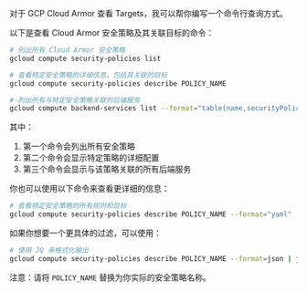 对于 GCP Cloud Armor 查看 Targets，我可以帮你编写一个命令行查询方式。

以下是查看 Cloud Armor 安全策略及其关联目标的命令：

```bash
# 列出所有 Cloud Armor 安全策略
gcloud compute security-policies list

# 查看特定安全策略的详细信息，包括其关联的目标
gcloud compute security-policies describe POLICY_NAME

# 列出所有与特定安全策略关联的后端服务
gcloud compute backend-services list --format="table(name,securityPolicy.basename())" --filter="securityPolicy:POLICY_NAME"
```

其中：
1. 第一个命令会列出所有安全策略
2. 第二个命令会显示特定策略的详细配置
3. 第三个命令会显示与该策略关联的所有后端服务

你也可以使用以下命令来查看更详细的信息：

```bash
# 查看特定安全策略的所有规则和目标
gcloud compute security-policies describe POLICY_NAME --format="yaml"
```

如果你想要一个更具体的过滤，可以使用：

```bash
# 使用 JQ 来格式化输出
gcloud compute security-policies describe POLICY_NAME --format=json | jq '.targetResources[]'
```

注意：请将 `POLICY_NAME` 替换为你实际的安全策略名称。